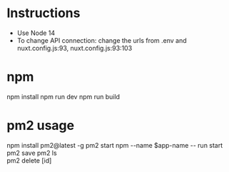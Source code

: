 # Instructions 
- Use Node 14
- To change API connection: change the urls from .env and nuxt.config.js:93, nuxt.config.js:93:103

# npm
npm install
npm run dev
npm run build

# pm2  usage
npm install pm2@latest -g
pm2 start npm --name $app-name -- run start
pm2 save
pm2 ls  
pm2 delete [id]
